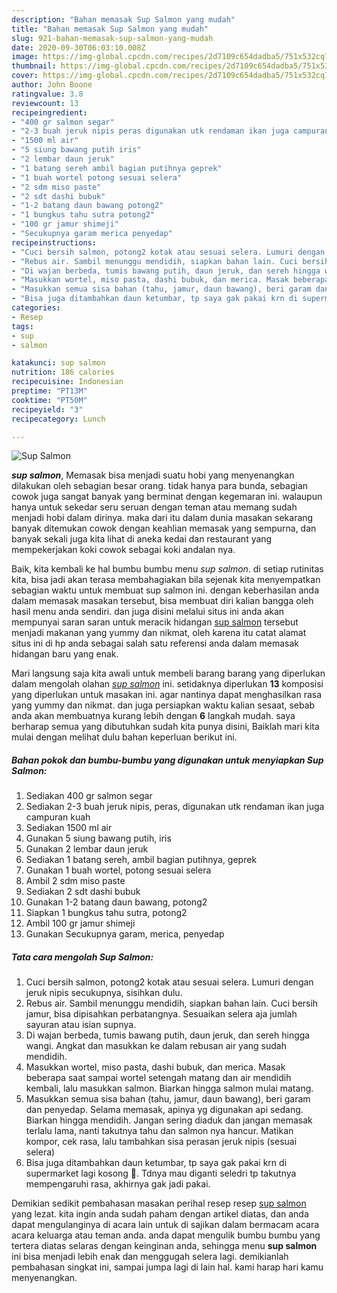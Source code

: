 ```yaml
---
description: "Bahan memasak Sup Salmon yang mudah"
title: "Bahan memasak Sup Salmon yang mudah"
slug: 921-bahan-memasak-sup-salmon-yang-mudah
date: 2020-09-30T06:03:10.008Z
image: https://img-global.cpcdn.com/recipes/2d7109c654dadba5/751x532cq70/sup-salmon-foto-resep-utama.jpg
thumbnail: https://img-global.cpcdn.com/recipes/2d7109c654dadba5/751x532cq70/sup-salmon-foto-resep-utama.jpg
cover: https://img-global.cpcdn.com/recipes/2d7109c654dadba5/751x532cq70/sup-salmon-foto-resep-utama.jpg
author: John Boone
ratingvalue: 3.8
reviewcount: 13
recipeingredient:
- "400 gr salmon segar"
- "2-3 buah jeruk nipis peras digunakan utk rendaman ikan juga campuran kuah"
- "1500 ml air"
- "5 siung bawang putih iris"
- "2 lembar daun jeruk"
- "1 batang sereh ambil bagian putihnya geprek"
- "1 buah wortel potong sesuai selera"
- "2 sdm miso paste"
- "2 sdt dashi bubuk"
- "1-2 batang daun bawang potong2"
- "1 bungkus tahu sutra potong2"
- "100 gr jamur shimeji"
- "Secukupnya garam merica penyedap"
recipeinstructions:
- "Cuci bersih salmon, potong2 kotak atau sesuai selera. Lumuri dengan jeruk nipis secukupnya, sisihkan dulu."
- "Rebus air. Sambil menunggu mendidih, siapkan bahan lain. Cuci bersih jamur, bisa dipisahkan perbatangnya. Sesuaikan selera aja jumlah sayuran atau isian supnya."
- "Di wajan berbeda, tumis bawang putih, daun jeruk, dan sereh hingga wangi. Angkat dan masukkan ke dalam rebusan air yang sudah mendidih."
- "Masukkan wortel, miso pasta, dashi bubuk, dan merica. Masak beberapa saat sampai wortel setengah matang dan air mendidih kembali, lalu masukkan salmon. Biarkan hingga salmon mulai matang."
- "Masukkan semua sisa bahan (tahu, jamur, daun bawang), beri garam dan penyedap. Selama memasak, apinya yg digunakan api sedang. Biarkan hingga mendidih. Jangan sering diaduk dan jangan memasak terlalu lama, nanti takutnya tahu dan salmon nya hancur. Matikan kompor, cek rasa, lalu tambahkan sisa perasan jeruk nipis (sesuai selera)"
- "Bisa juga ditambahkan daun ketumbar, tp saya gak pakai krn di supermarket lagi kosong 😬. Tdnya mau diganti seledri tp takutnya mempengaruhi rasa, akhirnya gak jadi pakai."
categories:
- Resep
tags:
- sup
- salmon

katakunci: sup salmon 
nutrition: 186 calories
recipecuisine: Indonesian
preptime: "PT13M"
cooktime: "PT50M"
recipeyield: "3"
recipecategory: Lunch

---
```



![Sup Salmon](https://img-global.cpcdn.com/recipes/2d7109c654dadba5/751x532cq70/sup-salmon-foto-resep-utama.jpg)

<b><i>sup salmon</i></b>, Memasak bisa menjadi suatu hobi yang menyenangkan dilakukan oleh sebagian besar orang. tidak hanya para bunda, sebagian cowok juga sangat banyak yang berminat dengan kegemaran ini. walaupun hanya untuk sekedar seru seruan dengan teman atau memang sudah menjadi hobi dalam dirinya. maka dari itu dalam dunia masakan sekarang banyak ditemukan cowok dengan keahlian memasak yang sempurna, dan banyak sekali juga kita lihat di aneka kedai dan restaurant yang mempekerjakan koki cowok sebagai koki andalan nya.



Baik, kita kembali ke hal bumbu bumbu menu <i>sup salmon</i>. di setiap rutinitas kita, bisa jadi akan terasa membahagiakan bila sejenak kita menyempatkan sebagian waktu untuk membuat sup salmon ini. dengan keberhasilan anda dalam memasak masakan tersebut, bisa membuat diri kalian bangga oleh hasil menu anda sendiri. dan juga disini melalui situs ini anda akan mempunyai saran saran untuk meracik hidangan <u>sup salmon</u> tersebut menjadi makanan yang yummy dan nikmat, oleh karena itu catat alamat situs ini di hp anda sebagai salah satu referensi anda dalam memasak hidangan baru yang enak.


Mari langsung saja kita awali untuk membeli barang barang yang diperlukan dalam mengolah olahan <u><i>sup salmon</i></u> ini. setidaknya diperlukan <b>13</b> komposisi yang diperlukan untuk masakan ini. agar nantinya dapat menghasilkan rasa yang yummy dan nikmat. dan juga persiapkan waktu kalian sesaat, sebab anda akan membuatnya kurang lebih dengan <b>6</b> langkah mudah. saya berharap semua yang dibutuhkan sudah kita punya disini, Baiklah mari kita mulai dengan melihat dulu bahan keperluan berikut ini.

<!--inarticleads1-->

##### Bahan pokok dan bumbu-bumbu yang digunakan untuk menyiapkan Sup Salmon:

1. Sediakan 400 gr salmon segar
1. Sediakan 2-3 buah jeruk nipis, peras, digunakan utk rendaman ikan juga campuran kuah
1. Sediakan 1500 ml air
1. Gunakan 5 siung bawang putih, iris
1. Gunakan 2 lembar daun jeruk
1. Sediakan 1 batang sereh, ambil bagian putihnya, geprek
1. Gunakan 1 buah wortel, potong sesuai selera
1. Ambil 2 sdm miso paste
1. Sediakan 2 sdt dashi bubuk
1. Gunakan 1-2 batang daun bawang, potong2
1. Siapkan 1 bungkus tahu sutra, potong2
1. Ambil 100 gr jamur shimeji
1. Gunakan Secukupnya garam, merica, penyedap




<!--inarticleads2-->

##### Tata cara mengolah Sup Salmon:

1. Cuci bersih salmon, potong2 kotak atau sesuai selera. Lumuri dengan jeruk nipis secukupnya, sisihkan dulu.
1. Rebus air. Sambil menunggu mendidih, siapkan bahan lain. Cuci bersih jamur, bisa dipisahkan perbatangnya. Sesuaikan selera aja jumlah sayuran atau isian supnya.
1. Di wajan berbeda, tumis bawang putih, daun jeruk, dan sereh hingga wangi. Angkat dan masukkan ke dalam rebusan air yang sudah mendidih.
1. Masukkan wortel, miso pasta, dashi bubuk, dan merica. Masak beberapa saat sampai wortel setengah matang dan air mendidih kembali, lalu masukkan salmon. Biarkan hingga salmon mulai matang.
1. Masukkan semua sisa bahan (tahu, jamur, daun bawang), beri garam dan penyedap. Selama memasak, apinya yg digunakan api sedang. Biarkan hingga mendidih. Jangan sering diaduk dan jangan memasak terlalu lama, nanti takutnya tahu dan salmon nya hancur. Matikan kompor, cek rasa, lalu tambahkan sisa perasan jeruk nipis (sesuai selera)
1. Bisa juga ditambahkan daun ketumbar, tp saya gak pakai krn di supermarket lagi kosong 😬. Tdnya mau diganti seledri tp takutnya mempengaruhi rasa, akhirnya gak jadi pakai.




Demikian sedikit pembahasan masakan perihal resep resep <u>sup salmon</u> yang lezat. kita ingin anda sudah paham dengan artikel diatas, dan anda dapat mengulanginya di acara lain untuk di sajikan dalam bermacam acara acara keluarga atau teman anda. anda dapat mengulik bumbu bumbu yang tertera diatas selaras dengan keinginan anda, sehingga menu <b>sup salmon</b> ini bisa menjadi lebih enak dan menggugah selera lagi. demikianlah pembahasan singkat ini, sampai jumpa lagi di lain hal. kami harap hari kamu menyenangkan.
